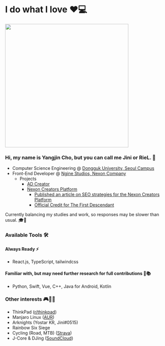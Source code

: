 # I do what I love ❤️💻
<img src="https://github.com/user-attachments/assets/c2c08fe9-3b76-4261-83c1-cfa1f3342c19" width="400"/>  

### Hi, my name is Yangjin Cho, but you can call me Jini or RieL. 👋

- Computer Science Engineering @ [Dongguk University, Seoul Campus](https://cs.dongguk.edu/main)
- Front-End Developer @ [Ngine Studios, Nexon Company](https://www.linkedin.com/company/nginestudios/)
  - Projects
    - [AD Creator](https://developers.gamescale.io/ko/services/47)
    - [Nexon Creators Platform](https://creators.nexon.com/)
      - [Published an article on SEO strategies for the Nexon Creators Platform](https://www.intelligencelabs.tech/86c22758-0540-4732-be7c-2494a44b893e)
      - [Official Credit for The First Descendant](https://x.com/jini_QwQ/status/1808043158485586000)

Currently balancing my studies and work, so responses may be slower than usual. 🎓💼

### Available Tools 🛠️
#### Always Ready ⚡
- React.js, TypeScript, tailwindcss
#### Familiar with, but may need further research for full contributions 🧐📚
- Python, Swift, Vue, C++, Java for Android, Kotlin

### Other interests 🎮🚴🎶
- ThinkPad ([r/thinkpad](https://www.reddit.com/r/thinkpad/comments/jluh2l/my_daily_drivers/?utm_source=share&utm_medium=web3x&utm_name=web3xcss&utm_term=1&utm_content=share_button))
- Manjaro Linux ([AUR](https://aur.archlinux.org/account/sheepjin99))
- Arknights (Yostar KR, Jini#0515)
- Rainbow Six Siege
- Cycling (Road, MTB) ([Strava](https://www.strava.com/athletes/4350561))
- J-Core & DJing ([SoundCloud](https://soundcloud.com/rielcho))
